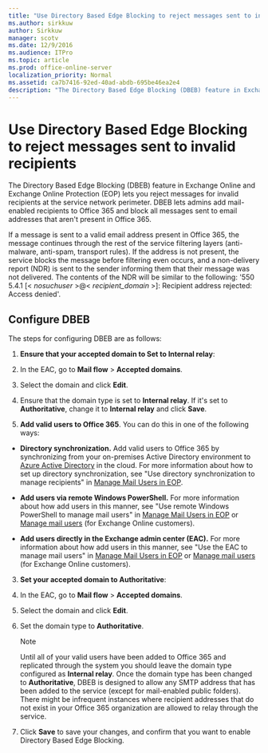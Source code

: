 ```yaml
---
title: "Use Directory Based Edge Blocking to reject messages sent to invalid recipients"
ms.author: sirkkuw
author: Sirkkuw
manager: scotv
ms.date: 12/9/2016
ms.audience: ITPro
ms.topic: article
ms.prod: office-online-server
localization_priority: Normal
ms.assetid: ca7b7416-92ed-40ad-abdb-695be46ea2e4
description: "The Directory Based Edge Blocking (DBEB) feature in Exchange Online and Exchange Online Protection (EOP) lets you reject messages for invalid recipients at the service network perimeter. DBEB lets admins add mail-enabled recipients to Office 365 and block all messages sent to email addresses that aren't present in Office 365."
---
```


# Use Directory Based Edge Blocking to reject messages sent to invalid recipients

The Directory Based Edge Blocking (DBEB) feature in Exchange Online and Exchange Online Protection (EOP) lets you reject messages for invalid recipients at the service network perimeter. DBEB lets admins add mail-enabled recipients to Office 365 and block all messages sent to email addresses that aren't present in Office 365.
  
If a message is sent to a valid email address present in Office 365, the message continues through the rest of the service filtering layers (anti-malware, anti-spam, transport rules). If the address is not present, the service blocks the message before filtering even occurs, and a non-delivery report (NDR) is sent to the sender informing them that their message was not delivered. The contents of the NDR will be similar to the following: '550 5.4.1 [\< *nosuchuser*  \>@\<  *recipient_domain*  \>]: Recipient address rejected: Access denied'. 
  
## Configure DBEB

The steps for configuring DBEB are as follows:
  
1. **Ensure that your accepted domain to Set to Internal relay**: 
    
1. In the EAC, go to **Mail flow** \> **Accepted domains**.
    
2. Select the domain and click **Edit**.
    
3. Ensure that the domain type is set to **Internal relay**. If it's set to **Authoritative**, change it to **Internal relay** and click **Save**. 
    
2. **Add valid users to Office 365**. You can do this in one of the following ways: 
    
  - **Directory synchronization.** Add valid users to Office 365 by synchronizing from your on-premises Active Directory environment to [Azure Active Directory](https://technet.microsoft.com/en-us/library/hh967611.aspx) in the cloud. For more information about how to set up directory synchronization, see "Use directory synchronization to manage recipients" in [Manage Mail Users in EOP](http://technet.microsoft.com/library/4bfaf2ab-e633-4227-8bde-effefb41a3db.aspx). 
    
  - **Add users via remote Windows PowerShell.** For more information about how add users in this manner, see "Use remote Windows PowerShell to manage mail users" in [Manage Mail Users in EOP](http://technet.microsoft.com/library/4bfaf2ab-e633-4227-8bde-effefb41a3db.aspx) or [Manage mail users](../recipients-in-exchange-online/manage-mail-users.md) (for Exchange Online customers). 
    
  - **Add users directly in the Exchange admin center (EAC).** For more information about how add users in this manner, see "Use the EAC to manage mail users" in [Manage Mail Users in EOP](http://technet.microsoft.com/library/4bfaf2ab-e633-4227-8bde-effefb41a3db.aspx) or [Manage mail users](../recipients-in-exchange-online/manage-mail-users.md) (for Exchange Online customers). 
    
3. **Set your accepted domain to Authoritative**: 
    
1. In the EAC, go to **Mail flow** \> **Accepted domains**.
    
2. Select the domain and click **Edit**.
    
3. Set the domain type to **Authoritative**.
    
    > [!NOTE]
    > Until all of your valid users have been added to Office 365 and replicated through the system you should leave the domain type configured as **Internal relay**. Once the domain type has been changed to **Authoritative**, DBEB is designed to allow any SMTP address that has been added to the service (except for mail-enabled public folders). There might be infrequent instances where recipient addresses that do not exist in your Office 365 organization are allowed to relay through the service. 
  
4. Click **Save** to save your changes, and confirm that you want to enable Directory Based Edge Blocking. 
    

